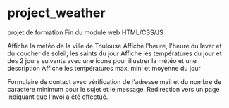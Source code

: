 # project_weather

projet de formation
Fin du module web
HTML/CSS/JS

Affiche la météo de la ville de Toulouse
Affiche l'heure, l'heure du lever et du coucher de soleil, les saints du jour
Affiche les températures du jour et des 2 jours suivants avec une icone pour illustrer la météo et une description
Affiche les températures max, mini et moyenne du jour

Formulaire de contact avec vérification de l'adresse mail et du nombre de caractère minimum pour le sujet et le message.
Redirection vers un page indiquant que l'nvoi a été effectué.
